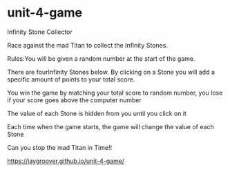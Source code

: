 # unit-4-game

Infinity Stone Collector

Race against the mad Titan to collect the Infinity Stones.

Rules:You will be given a random number at the start of the game.

There are fourInfinity Stones below. By clicking on a Stone you will add a specific amount of points to your total score.

You win the game by matching your total score to random number, you lose if your score goes above the computer number

The value of each Stone is hidden from you until you click on it

Each time when the game starts, the game will change the value of each Stone

Can you stop the mad Titan in Time!!

 https://jaygroover.github.io/unit-4-game/
